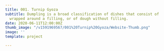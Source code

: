 ```yaml
---
title: 001. Turnip Gyoza
subtitle: Dumpling is a broad classification of dishes that consist of pieces of dough
  wrapped around a filling, or of dough without filling.
date: 2020-06-11T12:00:00Z
thumb_image: "/v1591969567/001%20Turnip%20Gyoza/Website-Thumb.png"
image: ''
template: project

---
```

